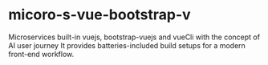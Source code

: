 # micoro-s-vue-bootstrap-v
Microservices built-in vuejs, bootstrap-vuejs and vueCli with the concept of AI user journey  It provides batteries-included build setups for a modern front-end workflow.
